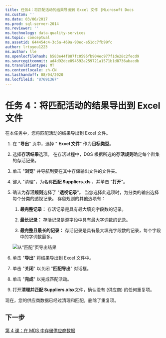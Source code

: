 ```yaml
---
title: 任务4：将匹配活动的结果导出到 Excel 文件 |Microsoft Docs
ms.custom: ''
ms.date: 03/06/2017
ms.prod: sql-server-2014
ms.reviewer: ''
ms.technology: data-quality-services
ms.topic: conceptual
ms.assetid: 644454c4-3c5a-469a-90ec-e51dc7fb99fc
author: lrtoyou1223
ms.author: lle
ms.openlocfilehash: b583e44f887fc0595fb904ec977f1de28c2fecd9
ms.sourcegitcommit: ad4d92dce894592a259721a1571b1d8736abacdb
ms.translationtype: MT
ms.contentlocale: zh-CN
ms.lasthandoff: 08/04/2020
ms.locfileid: "87691367"
---
```

# <a name="task-4-exporting-the-results-from-matching-activity-to-an-excel-file"></a>任务 4：将匹配活动的结果导出到 Excel 文件
  在本任务中，您将匹配活动的结果导出到 Excel 文件。

1.  在 "**导出**" 页中，选择 " **Excel 文件**" 作为**目标类型**。

2.  选择**存活结果**选项。 在存活过程中，DQS 根据所选的**存活规则**确定每个群集的存活记录。

3.  单击 "**浏览**" 并导航到要在其中存储输出文件的文件夹。

4.  键入 "清理"，为名称**匹配 Suppliers.xls** ，并单击 "**打开**"。

5.  确认为**存活规则**选择了 "**透视记录**"。 当您选择此选项时，为分类的输出选择每个分类的透视记录。 存留规则的其他选项有：

    1.  **最完整记录：** 存活记录是具有最大填充字段数的记录。

    2.  **最长记录：** 存活记录是源字段中具有最大字词数的记录。

    3.  **最完整且最长的记录：** 存活记录是具有最大填充字段数的记录，每个字段中的字词数最多。

     ![从“匹配”页导出结果](../../2014/tutorials/media/et-exportingtheresultsfrommatoanexcelfile.jpg "从“匹配”页导出结果")

6.  单击 "**导出**" 将结果导出到 Excel 文件中。

7.  单击 "**关闭**" 以关闭 "**匹配导出**" 对话框。

8.  单击 "**完成**" 以完成匹配活动。

9. 打开**清理并匹配 Suppliers.xlsx**文件，确认没有 (供应商) 的任何重复项。

 现在，您的供应商数据已经过清理和匹配，删除了重复项。

## <a name="next-step"></a>下一步
 [第 4 课：在 MDS 中存储供应商数据](../../2014/tutorials/lesson-4-storing-supplier-data-in-mds.md)



